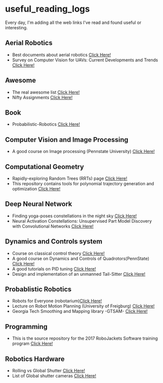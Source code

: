 # useful_reading_logs
Every day, I'm adding all the web links I've read and found useful or interesting. 

## Aerial Robotics
* Best documents about aerial robotics [Click Here!](http://www.kostasalexis.com/literature-and-links1.html)
* Survey on Computer Vision for UAVs: Current Developments and Trends [Click Here!](https://link.springer.com/content/pdf/10.1007%2Fs10846-017-0483-z.pdf)

## Awesome
* The real awesome list [Click Here!](https://github.com/sindresorhus/awesome#gaming)
* Nifty Assignments [Click Here!](http://nifty.stanford.edu/)

## Book
*  Probabilistic-Robotics [Click Here!](http://www.probabilistic-robotics.org/)

## Computer Vision and Image Processing
* A good course on Image processing (Pennstate University) [Click Here!](http://www.cse.psu.edu/~rtc12/CSE486/)

## Computational Geometry
* Rapidly-exploring Random Trees (RRTs) page [Click Here!](http://msl.cs.uiuc.edu/rrt/)
* This repository contains tools for polynomial trajectory generation and optimization [Click Here!](https://github.com/gajena/mav_trajectory_generation)

## Deep Neural Network
* Finding yoga-poses constellations in the night sky [Click Here!](http://community.wolfram.com/groups/-/m/t/1207400)
* Neural Activation Constellations: Unsupervised Part Model Discovery with Convolutional Networks [Click Here!](https://www.cv-foundation.org/openaccess/content_iccv_2015/papers/Simon_Neural_Activation_Constellations_ICCV_2015_paper.pdf)

## Dynamics and Controls system
* Course on classical control theory [Click Here!](http://www.dis.uniroma1.it/~lanari/ControlSystems/CS_Lectures_en.html)
* A good course on Dynamics and Controls of Quadrotors(PennState) [Click Here!](https://www.coursera.org/learn/robotics-flight/home/welcome)
* A good tutorials on PID tuning [Click Here!](http://brettbeauregard.com/blog/2011/04/improving-the-beginners-pid-introduction/)
* Design and implementation of an unmanned Tail-Sitter [Click Here!](http://ieeexplore.ieee.org/document/7353624/)

## Probablistic Robotics
* Robots for Everyone (robotarium)[Click Here!](https://www.news.gatech.edu/features/robotarium-robotics-lab-accessible-all)
* Lecture on Robot Motion Planning (University of Freigburg) [Click Here!](https://github.com/gajena/useful_reading_logs/blob/master/docs/27-03-2018.pdf)
* Georgia Tech Smoothing and Mapping library -GTSAM- [Click Here!](https://bitbucket.org/gtborg/gtsam/src/develop/)

## Programming
* This is the source repository for the 2017 RoboJackets Software training program [Click Here!](https://github.com/RoboJackets/software-training)

## Robotics Hardware
* Rolling vs Global Shutter [Click Here!](http://www.arducam.com/camera-modules/camera-breakout-board/global-shutter-camera/)
* List of Global shutter cameras [Click Here!](https://github.com/gajena/roc_the_saviour/wiki/Global-Shutter-Cameras)
